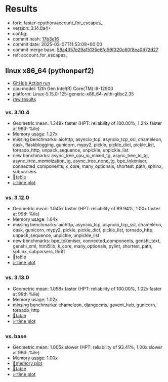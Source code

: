 # Results

- fork: faster-cpython/account_for_escapes_
- version: 3.14.0a4+
- config: 
- commit hash: [17b3e16](https://github.com/faster%2dcpython/cpython/commit/17b3e16)
- commit date: 2025-02-07T11:53:09+00:00
- commit merge base: [58a4357e29a15135e6fd99f320c60f8ea0472d27](https://github.com/python/cpython/commit/58a4357e29a15135e6fd99f320c60f8ea0472d27)
- ref: account_for_escapes_

## linux x86_64 (pythonperf2)

- [GitHub Action run](https://github.com/faster-cpython/benchmarking/actions/runs/13199380023)
- cpu model: 12th Gen Intel(R) Core(TM) i9-12900
- platform: Linux-5.15.0-125-generic-x86_64-with-glibc2.35
- [raw results](bm-20250207-pythonperf2-x86_64-faster%252dcpython-account_for_escapes_-3.14.0a4%2B-17b3e16.json)

### vs. 3.10.4

- Geometric mean: 1.349x faster (HPT: reliability of 100.00%, 1.24x faster at 99th %ile)
- Memory usage: 1.27x
- missing benchmarks: aiohttp, asyncio_tcp, asyncio_tcp_ssl, chameleon, dask, flaskblogging, gunicorn, mypy2, pickle, pickle_dict, pickle_list, tornado_http, unpack_sequence, unpickle, unpickle_list
- new benchmarks: async_tree_cpu_io_mixed_tg, async_tree_io_tg, async_tree_memoization_tg, async_tree_none_tg, bpe_tokeniser, connected_components, k_core, many_optionals, shortest_path, sphinx, subparsers
- [📄table](bm-20250207-pythonperf2-x86_64-faster%252dcpython-account_for_escapes_-3.14.0a4%2B-17b3e16-vs-3.10.4.md)
- [📈time plot](bm-20250207-pythonperf2-x86_64-faster%252dcpython-account_for_escapes_-3.14.0a4%2B-17b3e16-vs-3.10.4.svg)

### vs. 3.12.0

- Geometric mean: 1.045x faster (HPT: reliability of 99.94%, 1.00x faster at 99th %ile)
- Memory usage: 1.04x
- missing benchmarks: aiohttp, asyncio_tcp, asyncio_tcp_ssl, chameleon, dask, gunicorn, mypy2, pickle, pickle_dict, pickle_list, tornado_http, unpack_sequence, unpickle, unpickle_list
- new benchmarks: bpe_tokeniser, connected_components, genshi_text, genshi_xml, html5lib, k_core, many_optionals, pylint, shortest_path, sphinx, subparsers, thrift
- [📄table](bm-20250207-pythonperf2-x86_64-faster%252dcpython-account_for_escapes_-3.14.0a4%2B-17b3e16-vs-3.12.0.md)
- [📈time plot](bm-20250207-pythonperf2-x86_64-faster%252dcpython-account_for_escapes_-3.14.0a4%2B-17b3e16-vs-3.12.0.svg)

### vs. 3.13.0

- Geometric mean: 1.058x faster (HPT: reliability of 100.00%, 1.02x faster at 99th %ile)
- Memory usage: 1.02x
- missing benchmarks: chameleon, djangocms, gevent_hub, gunicorn, tornado_http
- [📄table](bm-20250207-pythonperf2-x86_64-faster%252dcpython-account_for_escapes_-3.14.0a4%2B-17b3e16-vs-3.13.0.md)
- [📈time plot](bm-20250207-pythonperf2-x86_64-faster%252dcpython-account_for_escapes_-3.14.0a4%2B-17b3e16-vs-3.13.0.svg)

### vs. base

- Geometric mean: 1.005x slower (HPT: reliability of 93.41%, 1.00x slower at 99th %ile)
- Memory usage: 1.00x
- [🧠memory plot](bm-20250207-pythonperf2-x86_64-faster%252dcpython-account_for_escapes_-3.14.0a4%2B-17b3e16-vs-base-mem.svg)
- [📄table](bm-20250207-pythonperf2-x86_64-faster%252dcpython-account_for_escapes_-3.14.0a4%2B-17b3e16-vs-base.md)
- [📈time plot](bm-20250207-pythonperf2-x86_64-faster%252dcpython-account_for_escapes_-3.14.0a4%2B-17b3e16-vs-base.svg)

